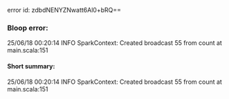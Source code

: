 error id: zdbdNENYZNwatt6Al0+bRQ==
### Bloop error:

25/06/18 00:20:14 INFO SparkContext: Created broadcast 55 from count at main.scala:151
#### Short summary: 

25/06/18 00:20:14 INFO SparkContext: Created broadcast 55 from count at main.scala:151